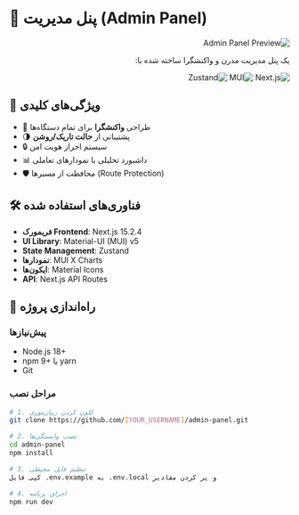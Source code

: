 # 🚀 پنل مدیریت (Admin Panel) 

<div dir="rtl">
  
![Admin Panel Preview](screenshot.png) <!-- اضافه کردن اسکرین شات -->

یک پنل مدیریت مدرن و واکنشگرا ساخته شده با:

![Next.js](https://img.shields.io/badge/Next.js-15.2.4-black?logo=next.js&style=flat)
![MUI](https://img.shields.io/badge/MUI-7.0.1-blue?logo=mui&style=flat)
![Zustand](https://img.shields.io/badge/Zustand-5.0.3-lightgrey)

</div>

## 🌟 ویژگی‌های کلیدی
- 📱 طراحی **واکنشگرا** برای تمام دستگاه‌ها
- 🌗 پشتیبانی از **حالت تاریک/روشن**
- 🔒 سیستم احراز هویت امن
- 📊 داشبورد تحلیلی با نمودارهای تعاملی
- 🛡️ محافظت از مسیرها (Route Protection)

## 🛠️ فناوری‌های استفاده شده
- **فریمورک Frontend**: Next.js 15.2.4
- **UI Library**: Material-UI (MUI) v5
- **State Management**: Zustand
- **نمودارها**: MUI X Charts
- **ایکون‌ها**: Material Icons
- **API**: Next.js API Routes

## 🚀 راه‌اندازی پروژه

### پیش‌نیازها
- Node.js 18+
- npm 9+ یا yarn
- Git

### مراحل نصب
```bash
# 1. کلون کردن ریپازیتوری
git clone https://github.com/[YOUR_USERNAME]/admin-panel.git

# 2. نصب وابستگی‌ها
cd admin-panel
npm install

# 3. تنظیم فایل محیطی
کپی فایل .env.example به .env.local و پر کردن مقادیر

# 4. اجرای برنامه
npm run dev
